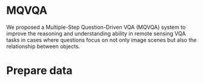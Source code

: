 # MQVQA
We proposed a Multiple-Step Question-Driven VQA (MQVQA) system to improve the reasoning and understanding ability in remote sensing VQA tasks in cases where questions focus on not only image scenes but also the relationship between objects. 
# Prepare data
